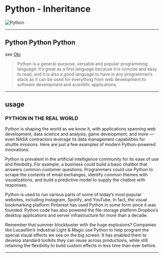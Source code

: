 # Python - Inheritance

![Python ](http://viralportal.net/wp-content/uploads/2015/04/NGd5pvY5OD2rJdGWnRGGbZZ4siuot4FL_598x414.jpg)

----
## Python Python Python
see [Obj](https://www.codecademy.com/learn/learn-python)

> Python is a general-purpose, versatile and popular programming language. It’s great as a first language because it is concise and easy to read, and it is also a good language to have in any programmer’s stack as it can be used for everything from web development to software development and scientific applications.

----
## usage
### PYTHON IN THE REAL WORLD

Python is shaping the world as we know it, with applications spanning web development, data science and analysis, game development, and more — even NASA contractors leverage its data management capabilities for shuttle missions. Here are just a few examples of modern Python-powered innovations.

Python is prevalent in the artificial intelligence community for its ease of use and flexibility. For example, a business could build a basic chatbot that answers common customer questions. Programmers could use Python to scrape the contents of email exchanges, identify common themes with visualizations, and build a predictive model to supply the chatbot with responses.

Python is used to run various parts of some of today’s most popular websites, including Instagram, Spotify, and YouTube. In fact, the visual bookmarking platform Pinterest has used Python in some form since it was founded. Python code has also powered the file-storage platform Dropbox’s desktop applications and server infrastructure for more than a decade.

Remember that summer blockbuster with the huge explosions? Companies like Lucasfilm’s Industrial Light & Magic use Python to help program the special visual effects we see on the big screen. It has enabled them to develop standard toolkits they can reuse across productions, while still retaining the flexibility to build custom effects in less time than ever before.

----
